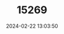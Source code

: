 ---
title: "15269"
category: "Ommatophoca rossii"
draft: false
date: 2024-02-22 13:03:50
languages:
  English: ["Ross Seal"]
---